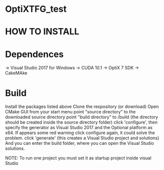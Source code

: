 # OptiXTFG_test

# HOW TO INSTALL

# Dependences
-> Visual Studio 2017 for Windows
-> CUDA 10.1
-> OptiX 7 SDK
-> CakeMAke

# Build

Install the packages listed above
Clone the respository (or download)
Open CMake GUI from your start menu
  point "source directory" to the downloaded source directory
  point "build directory" to /build (the directory should be created inside the source directory folder)
  click 'configure', then specify the generator as Visual Studio 2017 and the Optional platform as x64. If appears some red warning click configure again, it could solve the       problem.
click 'generate' (this creates a Visual Studio project and solutions)
And you can enter the build folder, where you can open the Visual Studio solutions. 

NOTE: To run one project you must set it as startup project inside visual Studio
